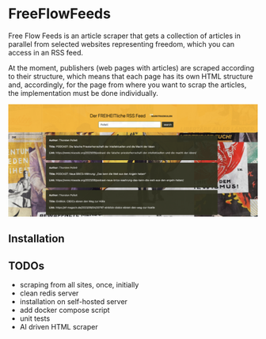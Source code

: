 # FreeFlowFeeds

Free Flow Feeds is an article scraper that gets a collection of articles in parallel from selected websites
representing freedom, which you can access in an RSS feed.

At the moment, publishers (web pages with articles) are scraped according to their structure,
which means that each page has its own HTML structure and, accordingly, for the page from where
you want to scrap the articles, the implementation must be done individually.

![Landing page](./landing.png)

## Installation

## TODOs 

- scraping from all sites, once, initially
- clean redis server
- installation on self-hosted server
- add docker compose script
- unit tests
- AI driven HTML scraper
